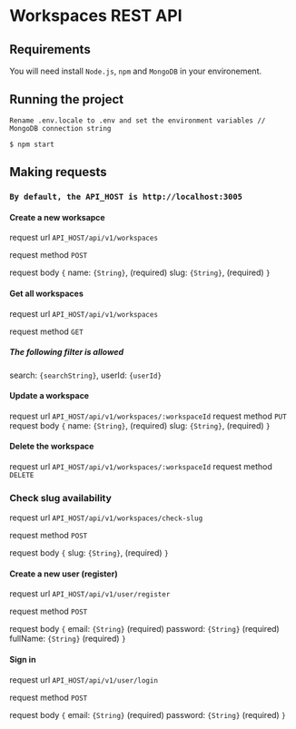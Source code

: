 # Workspaces REST API

## Requirements

You will need install `Node.js`, `npm` and `MongoDB` in your environement.

## Running the project

    Rename .env.locale to .env and set the environment variables // MongoDB connection string

    $ npm start

## Making requests

### `By default, the API_HOST is http://localhost:3005`

#### Create a new worksapce

request url `API_HOST/api/v1/workspaces`

request method `POST`

request body
`{`
name: `{String}`, (required)
slug: `{String}`, (required)
`}`

#### Get all workspaces

request url `API_HOST/api/v1/workspaces`

request method `GET`

##### The following filter is allowed

search: `{searchString}`,
userId: `{userId}`

#### Update a workspace

request url `API_HOST/api/v1/workspaces/:workspaceId`
request method `PUT`
request body
`{`
name: `{String}`, (required)
slug: `{String}`, (required)
`}`

#### Delete the workspace

request url `API_HOST/api/v1/workspaces/:workspaceId`
request method `DELETE`

### Check slug availability

request url `API_HOST/api/v1/workspaces/check-slug`

request method `POST`

request body
`{`
slug: `{String}`, (required)
`}`

#### Create a new user (register)

request url `API_HOST/api/v1/user/register`

request method `POST`

request body
`{`
email: `{String}` (required)
password: `{String}` (required)
fullName: `{String}` (required)
`}`

#### Sign in

request url `API_HOST/api/v1/user/login`

request method `POST`

request body
`{`
email: `{String}` (required)
password: `{String}` (required)
`}`
